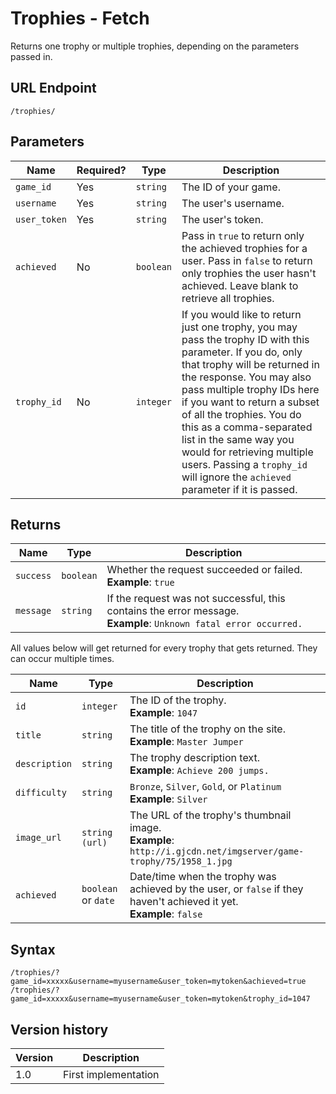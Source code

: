 # Trophies - Fetch

Returns one trophy or multiple trophies, depending on the parameters passed in.

## URL Endpoint

```
/trophies/
```

## Parameters

Name | Required? | Type | Description
--- | --- | --- | ---
`game_id` | Yes | `string` | The ID of your game.
`username` | Yes | `string` | The user's username.
`user_token` | Yes | `string` | The user's token.
`achieved` | No | `boolean` | Pass in `true` to return only the achieved trophies for a user. Pass in `false` to return only trophies the user hasn't achieved. Leave blank to retrieve all trophies.
`trophy_id` | No | `integer` | If you would like to return just one trophy, you may pass the trophy ID with this parameter. If you do, only that trophy will be returned in the response. You may also pass multiple trophy IDs here if you want to return a subset of all the trophies. You do this as a comma-separated list in the same way you would for retrieving multiple users. Passing a `trophy_id` will ignore the `achieved` parameter if it is passed.

## Returns

Name | Type | Description
--- | --- | ---
`success` | `boolean` | Whether the request succeeded or failed. <br> **Example**: `true`
`message` | `string` | If the request was not successful, this contains the error message. <br> **Example**: `Unknown fatal error occurred.`

All values below will get returned for every trophy that gets returned. They can occur multiple times.

Name | Type | Description
--- | --- | ---
`id` | `integer` | The ID of the trophy. <br> **Example**: `1047`
`title` | `string` | The title of the trophy on the site. <br> **Example**: `Master Jumper`
`description` | `string` | The trophy description text. <br> **Example**: `Achieve 200 jumps.`
`difficulty` | `string` | `Bronze`, `Silver`, `Gold`, or `Platinum` <br> **Example**: `Silver`
`image_url` | `string (url)` | The URL of the trophy's thumbnail image. <br> **Example**: `http://i.gjcdn.net/imgserver/game-trophy/75/1958_1.jpg`
`achieved` | `boolean` or `date` | Date/time when the trophy was achieved by the user, or `false` if they haven't achieved it yet. <br> **Example**: `false`

## Syntax

```
/trophies/?game_id=xxxxx&username=myusername&user_token=mytoken&achieved=true
/trophies/?game_id=xxxxx&username=myusername&user_token=mytoken&trophy_id=1047
```

## Version history

Version		 | Description
---			 | ---
1.0			 | First implementation